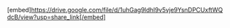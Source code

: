 [embed]https://drive.google.com/file/d/1uhGag9ldhI9v5vje9YsnDPCUxftWQdcB/view?usp=share_link[/embed]
